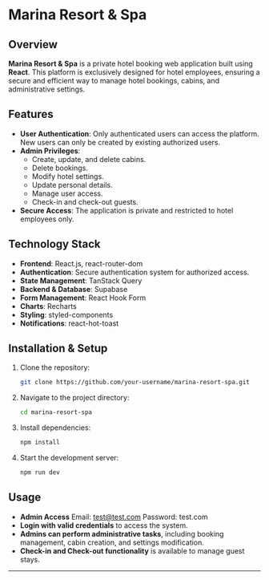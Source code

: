 # Marina Resort & Spa

## Overview

**Marina Resort & Spa** is a private hotel booking web application built using **React**. This platform is exclusively designed for hotel employees, ensuring a secure and efficient way to manage hotel bookings, cabins, and administrative settings.

## Features

-   **User Authentication**: Only authenticated users can access the platform. New users can only be created by existing authorized users.
-   **Admin Privileges**:
    -   Create, update, and delete cabins.
    -   Delete bookings.
    -   Modify hotel settings.
    -   Update personal details.
    -   Manage user access.
    -   Check-in and check-out guests.
-   **Secure Access**: The application is private and restricted to hotel employees only.

## Technology Stack

-   **Frontend**: React.js, react-router-dom
-   **Authentication**: Secure authentication system for authorized access.
-   **State Management**: TanStack Query
-   **Backend & Database**: Supabase
-   **Form Management**: React Hook Form
-   **Charts**: Recharts
-   **Styling**: styled-components
-   **Notifications**: react-hot-toast

## Installation & Setup

1. Clone the repository:
    ```sh
    git clone https://github.com/your-username/marina-resort-spa.git
    ```
2. Navigate to the project directory:
    ```sh
    cd marina-resort-spa
    ```
3. Install dependencies:
    ```sh
    npm install
    ```
4. Start the development server:
    ```sh
    npm run dev
    ```

## Usage

-   **Admin Access** Email: test@test.com Password: test.com
-   **Login with valid credentials** to access the system.
-   **Admins can perform administrative tasks**, including booking management, cabin creation, and settings modification.
-   **Check-in and Check-out functionality** is available to manage guest stays.

---
